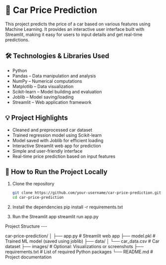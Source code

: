 # 🚗 Car Price Prediction

This project predicts the price of a car based on various features using Machine Learning. It provides an interactive user interface built with Streamlit, making it easy for users to input details and get real-time predictions.

## 🛠️ Technologies & Libraries Used

- Python
- Pandas – Data manipulation and analysis
- NumPy – Numerical computations
- Matplotlib – Data visualization
- Scikit-learn – Model building and evaluation
- Joblib – Model saving/loading
- Streamlit – Web application framework

## 💡 Project Highlights

- Cleaned and preprocessed car dataset
- Trained regression model using Scikit-learn
- Model saved with Joblib for efficient loading
- Interactive Streamlit web app for prediction
- Simple and user-friendly interface
- Real-time price prediction based on input features

## 🚀 How to Run the Project Locally

1. Clone the repository
   ```bash
   git clone https://github.com/your-username/car-price-prediction.git
   cd car-price-prediction

2. Install the dependencies
   pip install -r requirements.txt

3. Run the Streamlit app
   streamlit run app.py


Project Structure ---

car-price-prediction/
│
├── app.py                  # Streamlit web app
├── model.pkl               # Trained ML model (saved using joblib)
├── data/
│   └── car_data.csv        # Car dataset
├── images/                 # Optional: Visualizations or screenshots
├── requirements.txt        # List of required Python packages
└── README.md               # Project documentation
